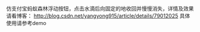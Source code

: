 仿支付宝蚂蚁森林浮动按钮，点击水滴后向固定的地收回并慢慢消失，详情及效果请看博客：
http://blog.csdn.net/yangyong915/article/details/79012025
具体使用请参考demo
